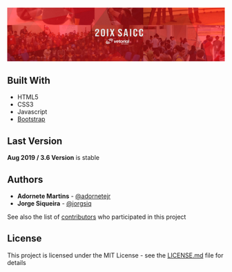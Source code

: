 ![](header.png)

## Built With
* HTML5
* CSS3
* Javascript
* [Bootstrap](https://getbootstrap.com/)

## Last Version

**Aug 2019 / 3.6 Version** is stable

## Authors
* **Adornete Martins** - [@adornetejr](https://github.com/adornetejr)
* **Jorge Siqueira** - [@jorgsiq](https://github.com/jorgsiq)

See also the list of [contributors](https://github.com/jorgsiq/saicc-website/graphs/contributors) who participated in this project

## License

This project is licensed under the MIT License - see the [LICENSE.md](LICENSE.md) file for details


